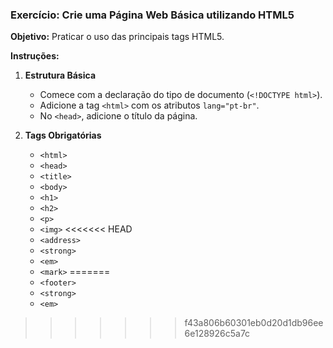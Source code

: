 ### Exercício: Crie uma Página Web Básica utilizando HTML5

**Objetivo:** Praticar o uso das principais tags HTML5.

**Instruções:**

1. **Estrutura Básica**
    - Comece com a declaração do tipo de documento (`<!DOCTYPE html>`).
    - Adicione a tag `<html>` com os atributos `lang="pt-br"`.
    - No `<head>`, adicione o título da página.

9. **Tags Obrigatórias**
    - `<html>`
    - `<head>`
    - `<title>`
    - `<body>`
    - `<h1>`
    - `<h2>`
    - `<p>`
    - `<img>`
<<<<<<< HEAD
    - `<address>`
    - `<strong>`
    - `<em>`
    - `<mark>`
=======
    - `<footer>`
    - `<strong>`
    - `<em>`
>>>>>>> f43a806b60301eb0d20d1db96ee6e128926c5a7c
